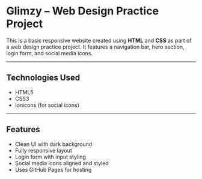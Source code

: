 # Glimzy – Web Design Practice Project

This is a basic responsive website created using **HTML** and **CSS** as part of a web design practice project. It features a navigation bar, hero section, login form, and social media icons.

---

## Technologies Used

- HTML5
- CSS3
- Ionicons (for social icons)

---

## Features

- Clean UI with dark background
- Fully responsive layout
- Login form with input styling
- Social media icons aligned and styled
- Uses GitHub Pages for hosting
